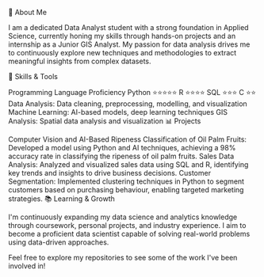 👋 About Me

I am a dedicated Data Analyst student with a strong foundation in Applied Science, currently honing my skills through hands-on projects and an internship as a Junior GIS Analyst. My passion for data analysis drives me to continuously explore new techniques and methodologies to extract meaningful insights from complex datasets.

🔧 Skills & Tools

Programming Language	Proficiency
Python	⭐⭐⭐⭐⭐
R	⭐⭐⭐⭐
SQL	⭐⭐⭐
C	⭐⭐
Data Analysis: Data cleaning, preprocessing, modelling, and visualization
Machine Learning: AI-based models, deep learning techniques
GIS Analysis: Spatial data analysis and visualization
📊 Projects

Computer Vision and AI-Based Ripeness Classification of Oil Palm Fruits: Developed a model using Python and AI techniques, achieving a 98% accuracy rate in classifying the ripeness of oil palm fruits.
Sales Data Analysis: Analyzed and visualized sales data using SQL and R, identifying key trends and insights to drive business decisions.
Customer Segmentation: Implemented clustering techniques in Python to segment customers based on purchasing behaviour, enabling targeted marketing strategies.
📚 Learning & Growth

I'm continuously expanding my data science and analytics knowledge through coursework, personal projects, and industry experience. I aim to become a proficient data scientist capable of solving real-world problems using data-driven approaches.

Feel free to explore my repositories to see some of the work I've been involved in!
